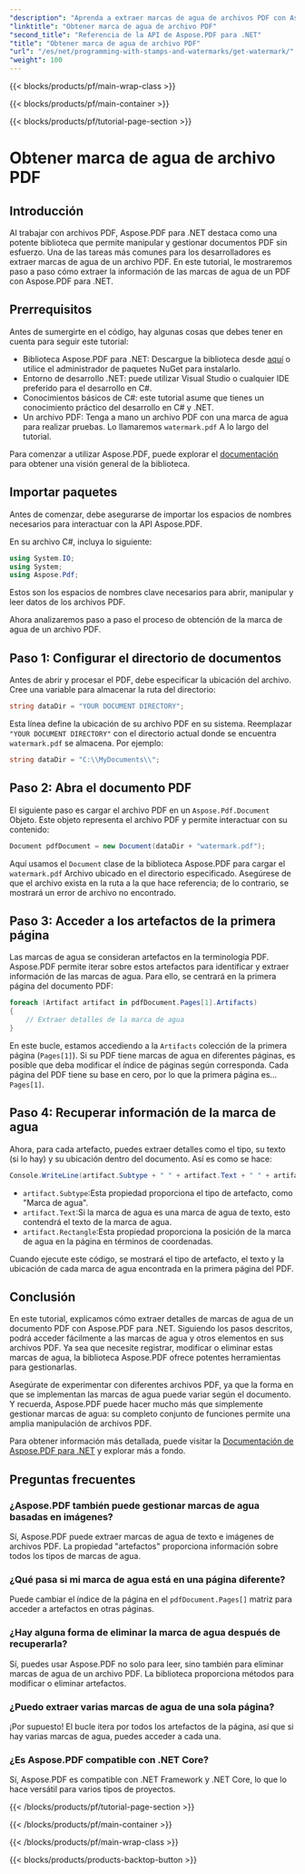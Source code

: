```yaml
---
"description": "Aprenda a extraer marcas de agua de archivos PDF con Aspose.PDF para .NET con una guía paso a paso. Tutorial detallado para la extracción de marcas de agua."
"linktitle": "Obtener marca de agua de archivo PDF"
"second_title": "Referencia de la API de Aspose.PDF para .NET"
"title": "Obtener marca de agua de archivo PDF"
"url": "/es/net/programming-with-stamps-and-watermarks/get-watermark/"
"weight": 100
---
```


{{< blocks/products/pf/main-wrap-class >}}

{{< blocks/products/pf/main-container >}}

{{< blocks/products/pf/tutorial-page-section >}}

# Obtener marca de agua de archivo PDF

## Introducción

Al trabajar con archivos PDF, Aspose.PDF para .NET destaca como una potente biblioteca que permite manipular y gestionar documentos PDF sin esfuerzo. Una de las tareas más comunes para los desarrolladores es extraer marcas de agua de un archivo PDF. En este tutorial, le mostraremos paso a paso cómo extraer la información de las marcas de agua de un PDF con Aspose.PDF para .NET.

## Prerrequisitos

Antes de sumergirte en el código, hay algunas cosas que debes tener en cuenta para seguir este tutorial:

- Biblioteca Aspose.PDF para .NET: Descargue la biblioteca desde [aquí](https://releases.aspose.com/pdf/net/) o utilice el administrador de paquetes NuGet para instalarlo.
- Entorno de desarrollo .NET: puede utilizar Visual Studio o cualquier IDE preferido para el desarrollo en C#.
- Conocimientos básicos de C#: este tutorial asume que tienes un conocimiento práctico del desarrollo en C# y .NET.
- Un archivo PDF: Tenga a mano un archivo PDF con una marca de agua para realizar pruebas. Lo llamaremos `watermark.pdf` A lo largo del tutorial.

Para comenzar a utilizar Aspose.PDF, puede explorar el [documentación](https://reference.aspose.com/pdf/net/) para obtener una visión general de la biblioteca.

## Importar paquetes

Antes de comenzar, debe asegurarse de importar los espacios de nombres necesarios para interactuar con la API Aspose.PDF. 

En su archivo C#, incluya lo siguiente:

```csharp
using System.IO;
using System;
using Aspose.Pdf;
```

Estos son los espacios de nombres clave necesarios para abrir, manipular y leer datos de los archivos PDF.

Ahora analizaremos paso a paso el proceso de obtención de la marca de agua de un archivo PDF.

## Paso 1: Configurar el directorio de documentos

Antes de abrir y procesar el PDF, debe especificar la ubicación del archivo. Cree una variable para almacenar la ruta del directorio:

```csharp
string dataDir = "YOUR DOCUMENT DIRECTORY";
```

Esta línea define la ubicación de su archivo PDF en su sistema. Reemplazar `"YOUR DOCUMENT DIRECTORY"` con el directorio actual donde se encuentra `watermark.pdf` se almacena. Por ejemplo:

```csharp
string dataDir = "C:\\MyDocuments\\";
```

## Paso 2: Abra el documento PDF

El siguiente paso es cargar el archivo PDF en un `Aspose.Pdf.Document` Objeto. Este objeto representa el archivo PDF y permite interactuar con su contenido:

```csharp
Document pdfDocument = new Document(dataDir + "watermark.pdf");
```

Aquí usamos el `Document` clase de la biblioteca Aspose.PDF para cargar el `watermark.pdf` Archivo ubicado en el directorio especificado. Asegúrese de que el archivo exista en la ruta a la que hace referencia; de lo contrario, se mostrará un error de archivo no encontrado.

## Paso 3: Acceder a los artefactos de la primera página

Las marcas de agua se consideran artefactos en la terminología PDF. Aspose.PDF permite iterar sobre estos artefactos para identificar y extraer información de las marcas de agua. Para ello, se centrará en la primera página del documento PDF:

```csharp
foreach (Artifact artifact in pdfDocument.Pages[1].Artifacts)
{
    // Extraer detalles de la marca de agua
}
```

En este bucle, estamos accediendo a la `Artifacts` colección de la primera página (`Pages[1]`). Si su PDF tiene marcas de agua en diferentes páginas, es posible que deba modificar el índice de páginas según corresponda. Cada página del PDF tiene su base en cero, por lo que la primera página es... `Pages[1]`.

## Paso 4: Recuperar información de la marca de agua

Ahora, para cada artefacto, puedes extraer detalles como el tipo, su texto (si lo hay) y su ubicación dentro del documento. Así es como se hace:

```csharp
Console.WriteLine(artifact.Subtype + " " + artifact.Text + " " + artifact.Rectangle);
```

- `artifact.Subtype`:Esta propiedad proporciona el tipo de artefacto, como "Marca de agua".
- `artifact.Text`:Si la marca de agua es una marca de agua de texto, esto contendrá el texto de la marca de agua.
- `artifact.Rectangle`:Esta propiedad proporciona la posición de la marca de agua en la página en términos de coordenadas.

Cuando ejecute este código, se mostrará el tipo de artefacto, el texto y la ubicación de cada marca de agua encontrada en la primera página del PDF.

## Conclusión

En este tutorial, explicamos cómo extraer detalles de marcas de agua de un documento PDF con Aspose.PDF para .NET. Siguiendo los pasos descritos, podrá acceder fácilmente a las marcas de agua y otros elementos en sus archivos PDF. Ya sea que necesite registrar, modificar o eliminar estas marcas de agua, la biblioteca Aspose.PDF ofrece potentes herramientas para gestionarlas.

Asegúrate de experimentar con diferentes archivos PDF, ya que la forma en que se implementan las marcas de agua puede variar según el documento. Y recuerda, Aspose.PDF puede hacer mucho más que simplemente gestionar marcas de agua: su completo conjunto de funciones permite una amplia manipulación de archivos PDF.

Para obtener información más detallada, puede visitar la [Documentación de Aspose.PDF para .NET](https://reference.aspose.com/pdf/net/) y explorar más a fondo.

## Preguntas frecuentes

### ¿Aspose.PDF también puede gestionar marcas de agua basadas en imágenes?
Sí, Aspose.PDF puede extraer marcas de agua de texto e imágenes de archivos PDF. La propiedad "artefactos" proporciona información sobre todos los tipos de marcas de agua.

### ¿Qué pasa si mi marca de agua está en una página diferente?
Puede cambiar el índice de la página en el `pdfDocument.Pages[]` matriz para acceder a artefactos en otras páginas.

### ¿Hay alguna forma de eliminar la marca de agua después de recuperarla?
Sí, puedes usar Aspose.PDF no solo para leer, sino también para eliminar marcas de agua de un archivo PDF. La biblioteca proporciona métodos para modificar o eliminar artefactos.

### ¿Puedo extraer varias marcas de agua de una sola página?
¡Por supuesto! El bucle itera por todos los artefactos de la página, así que si hay varias marcas de agua, puedes acceder a cada una.

### ¿Es Aspose.PDF compatible con .NET Core?
Sí, Aspose.PDF es compatible con .NET Framework y .NET Core, lo que lo hace versátil para varios tipos de proyectos.

{{< /blocks/products/pf/tutorial-page-section >}}

{{< /blocks/products/pf/main-container >}}

{{< /blocks/products/pf/main-wrap-class >}}

{{< blocks/products/products-backtop-button >}}